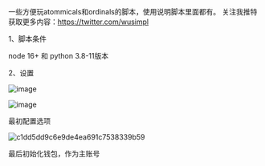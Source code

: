 一些方便玩atommicals和ordinals的脚本，使用说明脚本里面都有。
关注我推特获取更多内容：https://twitter.com/wusimpl

1、脚本条件

node 16+   和   python 3.8-11版本


2、设置

![image](https://github.com/xyyz12/atommical-js-tools/assets/91812763/a6c303f7-d591-45fe-9651-986b98fcf4b0)

![image](https://github.com/xyyz12/atommical-js-tools/assets/91812763/fe0d153a-efe7-4493-9f7b-2e7c1f5dd20b)

最初配置选项

![c1dd5dd9c6e9de4ea691c7538339b59](https://github.com/xyyz12/atommical-js-tools/assets/91812763/850fd39c-7486-480d-aafe-061092e1880e)

最后初始化钱包，作为主账号
